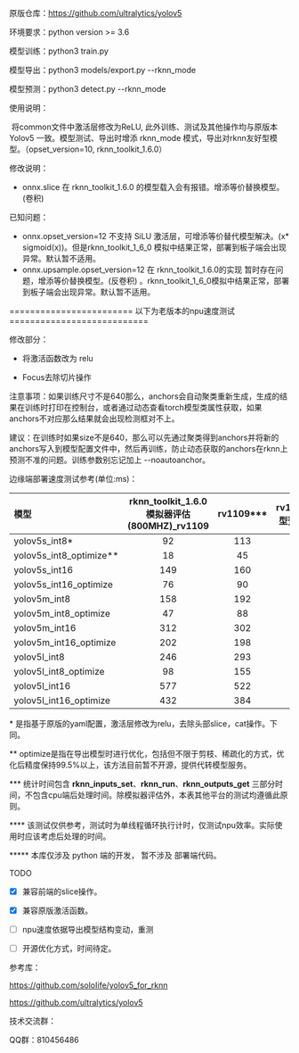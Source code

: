 原版仓库：https://github.com/ultralytics/yolov5

环境要求：python version >= 3.6

模型训练：python3 train.py

模型导出：python3 models/export.py --rknn_mode

模型预测：python3 detect.py --rknn_mode



使用说明：

​		将common文件中激活层修改为ReLU, 此外训练、测试及其他操作均与原版本 Yolov5 一致。模型测试、导出时增添 rknn_mode 模式，导出对rknn友好型模型。（opset_version=10, rknn_toolkit_1.6.0）



修改说明：

- onnx.slice 在 rknn_toolkit_1.6.0 的模型载入会有报错。增添等价替换模型。(卷积)



已知问题：

- onnx.opset_version=12 不支持 SiLU 激活层，可增添等价替代模型解决。(x* sigmoid(x))。但是rknn_toolkit_1_6_0 模拟中结果正常，部署到板子端会出现异常。默认暂不适用。
-  onnx.upsample.opset_version=12 在 rknn_toolkit_1.6.0的实现 暂时存在问题，增添等价替换模型。(反卷积) 。rknn_toolkit_1_6_0模拟中结果正常，部署到板子端会出现异常。默认暂不适用。





========================	以下为老版本的npu速度测试   ===========================

修改部分：

* 将激活函数改为 relu

* Focus去除切片操作

  

注意事项：如果训练尺寸不是640那么，anchors会自动聚类重新生成，生成的结果在训练时打印在控制台，或者通过动态查看torch模型类属性获取，如果anchors不对应那么结果就会出现检测框对不上。

建议：在训练时如果size不是640，那么可以先通过聚类得到anchors并将新的anchors写入到模型配置文件中，然后再训练，防止动态获取的anchors在rknn上预测不准的问题。训练参数别忘记加上 --noautoanchor。



边缘端部署速度测试参考(单位:ms)：

| 模型                    | rknn_toolkit_1.6.0模拟器评估(800MHZ)_rv1109 | rv1109*** | rv1109(模型预编译) | rv1126 | rv1126(模型预编译) | rknn_toolkit_1.6.0模拟器评估(800MHZ)_rk1808 | rk1808 | rk1808(模型预编译) |
| :---------------------- | :-----------------------------------------: | :-------: | ------------------ | :----: | :----------------: | :-----------------------------------------: | :----: | :----------------: |
| yolov5s_int8*           |                     92                      |    113    |                    |   80   |         77         |                     89                      |   83   |         81         |
| yolov5s_int8_optimize** |                     18                      |    45     |                    |   36   |         33         |                     15                      |   30   |         29         |
| yolov5s_int16           |                     149                     |    160    |                    |  110   |        108         |                     106                     |  178   |        174         |
| yolov5s_int16_optimize  |                     76                      |    90     |                    |   67   |         64         |                     32                      |  126   |        122         |
| yolov5m_int8            |                     158                     |    192    |                    |  132   |        120         |                     144                     |  132   |        123         |
| yolov5m_int8_optimize   |                     47                      |    88     |                    |   66   |         55         |                     33                      |   54   |         45         |
| yolov5m_int16           |                     312                     |    302    |                    |  212   |        202         |                     187                     |  432   |        418         |
| yolov5m_int16_optimize  |                     202                     |    198    |                    |  147   |        137         |                     76                      |  354   |        344         |
| yolov5l_int8            |                     246                     |    293    |                    |  199   |                    |                     214                     |  192   |                    |
| yolov5l_int8_optimize   |                     98                      |    155    |                    |  110   |                    |                     66                      |   88   |                    |
| yolov5l_int16           |                     577                     |    522    |                    |  362   |                    |                     301                     |  697   |                    |
| yolov5l_int16_optimize  |                     432                     |    384    |                    |  275   |                    |                     154                     |  592   |                    |

\* 是指基于原版的yaml配置，激活层修改为relu，去除头部slice，cat操作。下同。

\*\* optimize是指在导出模型时进行优化，包括但不限于剪枝、稀疏化的方式，优化后精度保持99.5%以上，该方法目前暂不开源，提供代转模型服务。

*\*\*  统计时间包含 **rknn_inputs_set**、**rknn_run**、**rknn_outputs_get** 三部分时间，不包含cpu端后处理时间。除模拟器评估外，本表其他平台的测试均遵循此原则。

\**** 该测试仅供参考，测试时为单线程循环执行计时，仅测试npu效率。实际使用时应该考虑后处理的时间。

\*\*\*\*\* 本库仅涉及 python 端的开发， 暂不涉及 部署端代码。



TODO

- [x] 兼容前端的slice操作。
- [x] 兼容原版激活函数。
- [ ] npu速度依据导出模型结构变动，重测
- [ ] 开源优化方式，时间待定。



参考库：

https://github.com/soloIife/yolov5_for_rknn

https://github.com/ultralytics/yolov5



技术交流群：

QQ群：810456486

